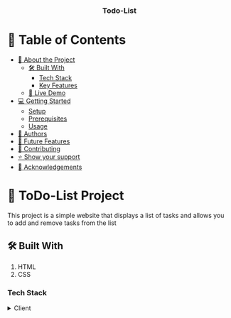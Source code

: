 <a name="readme-top"></a>
<div align="center">
  
 
  <h3><b>Todo-List</b></h3>

</div>

# 📗 Table of Contents

- [📖 About the Project](#about-project)
  - [🛠 Built With](#built-with)
    - [Tech Stack](#tech-stack)
    - [Key Features](#key-features)
  - [🚀 Live Demo](#live-demo)
- [💻 Getting Started](#getting-started)
  - [Setup](#setup)
  - [Prerequisites](#prerequisites)
   - [Usage](#usage)
- [👥 Authors](#authors)
- [🔭 Future Features](#future-features)
- [🤝 Contributing](#contributing)
- [⭐️ Show your support](#support)
- [🙏 Acknowledgements](#acknowledgements)



# 📖 ToDo-List Project <a name="about-project"></a>

This project  is a simple website that displays a list of tasks and allows you to add and remove tasks from the list

## 🛠 Built With <a name="built-with"></a>

1. HTML
2. CSS

### Tech Stack <a name="tech-stack"></a>

<details>
  <summary>Client</summary>
  <ul>
    <li><a href="#">HTML</a></li>
    <li><a href="#">Webpack</a></li>
    <li><a href="https://developer.mozilla.org/en-US/docs/Web/CSS/Reference/">CSS</a></li>
    <li><a href="https://developer.mozilla.org/en-US/docs/Web/CSShttps://developer.mozilla.org/en-US/docs/Web/JavaScript/">JavaScript</a></li>
  </ul>
</details>

### Key Features <a name="key-features"></a>

- Add task 
- Mark task as completed  



<p align="right">(<a href="#readme-top">back to top</a>)</p>

## 💻 Getting Started <a name="getting-started"></a>

To get a local copy up and running, follow these steps.

### Prerequisites

In order to run this project you need:

1. A Web browser.
2. A Code editor
3. A Version cotrol sytem(Gt-msc)

### Setup

Clone this repository to your desired folder:

Run these command:

``` git clone git@github.com:Katended/To-do-List.git```


### Usage

To run the project, do the following:

Open index.html using a live server.


## 👥 Authors <a name="authors"></a>


👤 David Katende

- GitHub: [@githubhandle](https://github.com/Katended)
- LinkedIn: [LinkedIn](linkedin.com/in/katende-david-01627461)


<p align="right">(<a href="#readme-top">back to top</a>)</p>

### Deployment <a name="live-demo"></a>


## 🔭 Future Features <a name="future-features"></a>

- [ ] Add desktop version

<p align="right">(<a href="#readme-top">back to top</a>)</p>

## 🤝 Contributing <a name="contributing"></a>

Contributions, issues, and feature requests are welcome!

Feel free to check the [issues page](https://github.com/Katended/To-do-List/issues).

<p align="right">(<a href="#readme-top">back to top</a>)</p>

## ⭐️ Show your support <a name="support"></a>

If you like this project just give me a star ⭐️!

<p align="right">(<a href="#readme-top">back to top</a>)</p>


- **How soon are new features coming out?**

  - We currently do not have scheduled release time


<p align="right">(<a href="#readme-top">back to top</a>)</p>

## ⭐️ Acknowledgements <a name="acknowledgements"></a>



## 📝 License <a name="license"></a>

This project is [MIT](./MIT.md) licensed.

<p align="right">(<a href="#readme-top">back to top</a>)</p>
